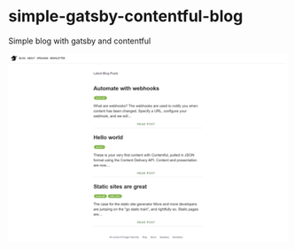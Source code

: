 # simple-gatsby-contentful-blog
Simple blog with gatsby and contentful

<img src="/simple-gatsby-blog-contentful.png?raw=true" width="1024" alt="Simple gatsby blog with contenful"/>

